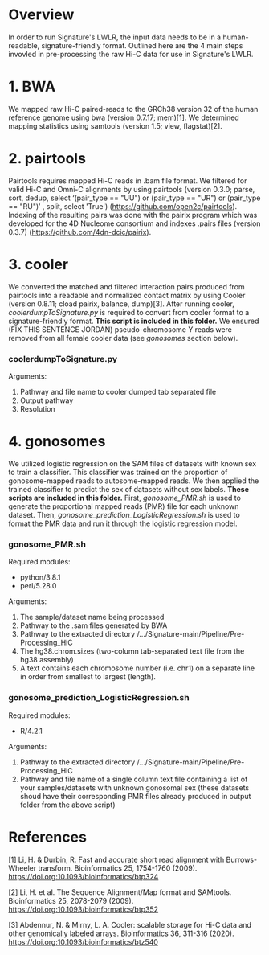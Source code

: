 # Overview

In order to run Signature's LWLR, the input data needs to be in a human-readable, signature-friendly format. Outlined here are the 4 main steps invovled in pre-processing the raw Hi-C data for use in Signature's LWLR. 

# 1. BWA

We mapped raw Hi-C paired-reads to the GRCh38 version 32 of the human reference genome using bwa (version 0.7.17; mem)[1]. We determined mapping statistics using samtools (version 1.5; view, flagstat)[2]. 

# 2. pairtools

Pairtools requires mapped Hi-C reads in .bam file format. We filtered for valid Hi-C and Omni-C alignments by using pairtools (version 0.3.0; parse, sort, dedup, select ‘(pair_type == "UU") or (pair_type == "UR") or (pair_type == "RU")’ , split, select 'True') (https://github.com/open2c/pairtools). Indexing of the resulting pairs was done with the pairix program which was developed for the 4D Nucleome consortium and indexes .pairs files (version 0.3.7) (https://github.com/4dn-dcic/pairix).

# 3. cooler

We converted the matched and filtered interaction pairs produced from pairtools into a readable and normalized contact matrix by using Cooler (version 0.8.11; cload pairix, balance, dump)[3]. After running cooler, _coolerdumpToSignature.py_ is required to convert from cooler format to a signature-friendly format. __This script is included in this folder.__ We ensured (FIX THIS SENTENCE JORDAN) pseudo-chromosome Y reads were removed from all female cooler data (see _gonosomes_ section below).

### coolerdumpToSignature.py
Arguments:
1. Pathway and file name to cooler dumped tab separated file
2. Output pathway
3. Resolution

# 4. gonosomes

We utilized logistic regression on the SAM files of datasets with known sex to train a classifier. This classifier was trained on the proportion of gonosome-mapped reads to autosome-mapped reads. We then applied the trained classifier to predict the sex of datasets without sex labels. __These scripts are included in this folder.__ First, _gonosome_PMR.sh_ is used to generate the proportional mapped reads (PMR) file for each unknown dataset. Then, _gonosome_prediction_LogisticRegression.sh_ is used to format the PMR data and run it through the logistic regression model.

### gonosome_PMR.sh
Required modules:
   - python/3.8.1
   - perl/5.28.0

Arguments:
1. The sample/dataset name being processed
2. Pathway to the .sam files generated by BWA
3. Pathway to the extracted directory /.../Signature-main/Pipeline/Pre-Processing_HiC
4. The hg38.chrom.sizes (two-column tab-separated text file from the hg38 assembly)
5. A text contains each chromosome number (i.e. chr1) on a separate line in order from smallest to largest (length).

### gonosome_prediction_LogisticRegression.sh
Required modules:
   - R/4.2.1

Arguments:
1. Pathway to the extracted directory /.../Signature-main/Pipeline/Pre-Processing_HiC
2. Pathway and file name of a single column text file containing a list of your samples/datasets with unknown gonosomal sex (these datasets shoud have their corresponding PMR files already produced in output folder from the above script)






# References

[1] Li, H. & Durbin, R. Fast and accurate short read alignment with Burrows-Wheeler transform. Bioinformatics 25, 1754-1760 (2009). https://doi.org:10.1093/bioinformatics/btp324

[2] Li, H. et al. The Sequence Alignment/Map format and SAMtools. Bioinformatics 25, 2078-2079 (2009). https://doi.org:10.1093/bioinformatics/btp352

[3] Abdennur, N. & Mirny, L. A. Cooler: scalable storage for Hi-C data and other genomically labeled arrays. Bioinformatics 36, 311-316 (2020). https://doi.org:10.1093/bioinformatics/btz540



